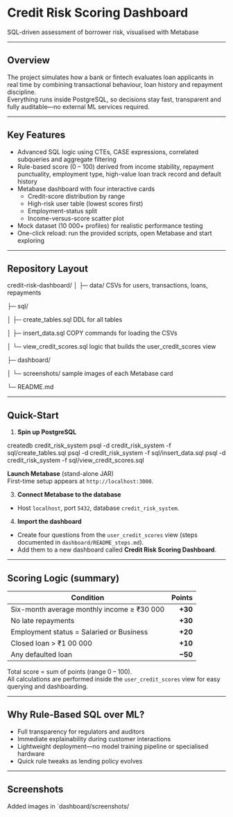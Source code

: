 # Credit Risk Scoring Dashboard  

SQL-driven assessment of borrower risk, visualised with Metabase  

---

## Overview  
The project simulates how a bank or fintech evaluates loan applicants in real time by combining transactional behaviour, loan history and repayment discipline.  
Everything runs inside PostgreSQL, so decisions stay fast, transparent and fully auditable—no external ML services required.

---

## Key Features  
- Advanced SQL logic using CTEs, CASE expressions, correlated subqueries and aggregate filtering  
- Rule-based score (0 – 100) derived from income stability, repayment punctuality, employment type, high-value loan track record and default history  
- Metabase dashboard with four interactive cards  
  - Credit-score distribution by range  
  - High-risk user table (lowest scores first)  
  - Employment-status split  
  - Income-versus-score scatter plot  
- Mock dataset (10 000+ profiles) for realistic performance testing  
- One-click reload: run the provided scripts, open Metabase and start exploring

---

## Repository Layout  
credit-risk-dashboard/
│
├─ data/ CSVs for users, transactions, loans, repayments

├─ sql/

│ ├─ create_tables.sql DDL for all tables

│ ├─ insert_data.sql COPY commands for loading the CSVs

│ └─ view_credit_scores.sql logic that builds the user_credit_scores view

├─ dashboard/

│ └─ screenshots/ sample images of each Metabase card

└─ README.md

---

## Quick-Start  

1. **Spin up PostgreSQL**

createdb credit_risk_system
psql -d credit_risk_system -f sql/create_tables.sql
psql -d credit_risk_system -f sql/insert_data.sql
psql -d credit_risk_system -f sql/view_credit_scores.sql

 **Launch Metabase** (stand-alone JAR)  
 First-time setup appears at `http://localhost:3000`.

3. **Connect Metabase to the database**  
- Host `localhost`, port `5432`, database `credit_risk_system`.  

4. **Import the dashboard**  
- Create four questions from the `user_credit_scores` view (steps documented in `dashboard/README_steps.md`).  
- Add them to a new dashboard called **Credit Risk Scoring Dashboard**.  

---

## Scoring Logic (summary)  

| Condition                                                                  | Points |
|-----------------------------------------------------------------------------|-------:|
| Six-month average monthly income ≥ ₹30 000                                  | **+30**|
| No late repayments                                                          | **+30**|
| Employment status = Salaried or Business                                    | **+20**|
| Closed loan > ₹1 00 000                                                     | **+10**|
| Any defaulted loan                                                          | **−50**|

Total score = sum of points (range 0 – 100).  
All calculations are performed inside the `user_credit_scores` view for easy querying and dashboarding.

---

## Why Rule-Based SQL over ML?  

* Full transparency for regulators and auditors  
* Immediate explainability during customer interactions  
* Lightweight deployment—no model training pipeline or specialised hardware  
* Quick rule tweaks as lending policy evolves  

---

## Screenshots  
Added images in `dashboard/screenshots/


